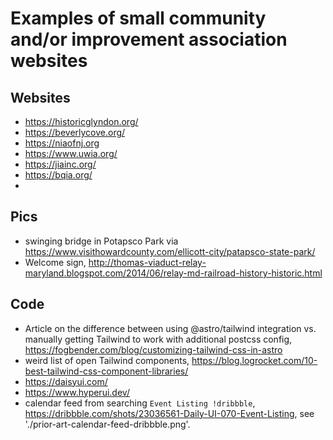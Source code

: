 # Examples of small community and/or improvement association websites

## Websites

- https://historicglyndon.org/
- https://beverlycove.org/
- https://niaofnj.org
- https://www.uwia.org/
- https://jiainc.org/
- https://bqia.org/
-

## Pics

- swinging bridge in Potapsco Park via https://www.visithowardcounty.com/ellicott-city/patapsco-state-park/
- Welcome sign, http://thomas-viaduct-relay-maryland.blogspot.com/2014/06/relay-md-railroad-history-historic.html

## Code

- Article on the difference between using @astro/tailwind integration vs. manually getting Tailwind to work with additional postcss config, https://fogbender.com/blog/customizing-tailwind-css-in-astro
- weird list of open Tailwind components, https://blog.logrocket.com/10-best-tailwind-css-component-libraries/
- https://daisyui.com/
- https://www.hyperui.dev/
- calendar feed from searching `Event Listing !dribbble`, https://dribbble.com/shots/23036561-Daily-UI-070-Event-Listing, see './prior-art-calendar-feed-dribbble.png'.
